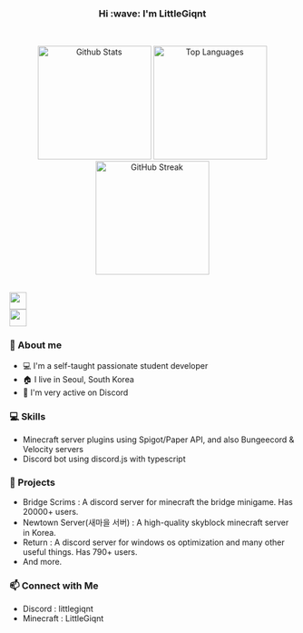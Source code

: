<h3 align="center">Hi :wave: I'm LittleGiqnt</h1>

<br />

<p align="center">
  <picture>
    <source
      srcset="https://littlegiqnt-gh-readme-stats.vercel.app/api?username=littlegiqnt&show_icons=true&theme=tokyonight"
      media="(prefers-color-scheme: dark)"
    />
    <source
      srcset="https://littlegiqnt-gh-readme-stats.vercel.app/api?username=littlegiqnt&show_icons=true&theme=default"
      media="(prefers-color-scheme: light), (prefers-color-scheme: no-preference)"
    />
    <img height=200 alt="Github Stats" />
  </picture>
  
  <picture>
    <source
      srcset="https://littlegiqnt-gh-readme-stats.vercel.app/api/top-langs/?username=littlegiqnt&show_icons=true&theme=tokyonight&layout=donut"
      media="(prefers-color-scheme: dark)"
    />
    <source
      srcset="https://littlegiqnt-gh-readme-stats.vercel.app/api/top-langs/?username=littlegiqnt&show_icons=true&theme=default&layout=donut"
      media="(prefers-color-scheme: light), (prefers-color-scheme: no-preference)"
    />
    <img height=200 alt="Top Languages" />
  </picture>

  <a href="https://git.io/streak-stats">
    <picture>
      <source
        srcset="https://streak-stats.demolab.com?user=littlegiqnt&theme=tokyonight"
        media="(prefers-color-scheme: dark)"
      />
      <source
        srcset="https://streak-stats.demolab.com?user=littlegiqnt"
        media="(prefers-color-scheme: light), (prefers-color-scheme: no-preference)"
      />
      <img height=200 alt="GitHub Streak" />
    </picture>
  </a>
</p>

<br />

<a href="https://skillicons.dev">
  <img height=30 src="https://skillicons.dev/icons?i=js,ts,nodejs,java,kotlin,python,c,cpp,html,css,tailwind,php" />
  <br />
  <img height=30 src="https://skillicons.dev/icons?i=aws,nginx,git,github,vscode,idea,vim,docker,kubernetes,mysql,mongodb,postgres" />
</a>

### 🌟 About me
- 💻 I'm a self-taught passionate student developer
- 🏠 I live in Seoul, South Korea
- 💬 I'm very active on Discord

### 💻 Skills
- Minecraft server plugins using Spigot/Paper API, and also Bungeecord & Velocity servers
- Discord bot using discord.js with typescript

### 🚀 Projects
- Bridge Scrims : A discord server for minecraft the bridge minigame. Has 20000+ users.
- Newtown Server(새마을 서버) : A high-quality skyblock minecraft server in Korea.
- Return : A discord server for windows os optimization and many other useful things. Has 790+ users.
- And more.

### 📫 Connect with Me
- Discord : littlegiqnt
- Minecraft : LittleGiqnt
